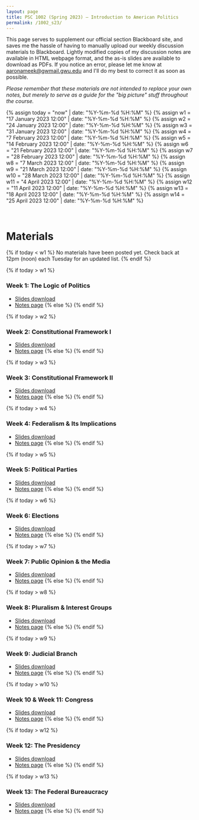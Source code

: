 ```yaml
---
layout: page
title: PSC 1002 (Spring 2023) — Introduction to American Politics
permalink: /1002_s23/
---
```


This page serves to supplement our official section Blackboard site, and saves me the hassle of having to manually upload our weekly discussion materials to Blackboard. Lightly modified copies of my discussion notes are available in HTML webpage format, and the as-is slides are available to download as PDFs. If you notice an error, please let me know at [aaronameek@gwmail.gwu.edu](mailto:aaronameek@gwmail.gwu.edu) and I'll do my best to correct it as soon as possible.

*Please remember that these materials are not intended to replace your own notes, but merely to serve as a guide for the "big picture" stuff throughout the course.*

<!-- SESSION DATES FOR DYNAMIC RELEASE -->
{% assign today = "now" | date: "%Y-%m-%d %H:%M" %}
{% assign w1 = "17 January 2023 12:00" | date: "%Y-%m-%d %H:%M" %}
{% assign w2 = "24 January 2023 12:00" | date: "%Y-%m-%d %H:%M" %}
{% assign w3 = "31 January 2023 12:00" | date: "%Y-%m-%d %H:%M" %}
{% assign w4 = "7 February 2023 12:00" | date: "%Y-%m-%d %H:%M" %}
{% assign w5 = "14 February 2023 12:00" | date: "%Y-%m-%d %H:%M" %}
{% assign w6 = "21 February 2023 12:00" | date: "%Y-%m-%d %H:%M" %}
{% assign w7 = "28 February 2023 12:00" | date: "%Y-%m-%d %H:%M" %}
{% assign w8 = "7 March 2023 12:00" | date: "%Y-%m-%d %H:%M" %}
{% assign w9 = "21 March 2023 12:00" | date: "%Y-%m-%d %H:%M" %}
{% assign w10 = "28 March 2023 12:00" | date: "%Y-%m-%d %H:%M" %}
{% assign w11 = "4 April 2023 12:00" | date: "%Y-%m-%d %H:%M" %}
{% assign w12 = "11 April 2023 12:00" | date: "%Y-%m-%d %H:%M" %}
{% assign w13 = "18 April 2023 12:00" | date: "%Y-%m-%d %H:%M" %}
{% assign w14 = "25 April 2023 12:00" | date: "%Y-%m-%d %H:%M" %}

<br>

<!-- CONTENT -->
# Materials
{% if today < w1 %}
No materials have been posted yet. Check back at 12pm (noon) each Tuesday for an updated list.
{% endif %}

{% if today > w1 %}
### Week 1: The Logic of Politics
* <a href="/docs/1002_s23/pdf_slides/1002_s23_w1_LogicOfPolitics_slides.pdf" download>Slides download</a>
* <a href="/docs/1002_s23/html_notes/1002_s23_w1_LogicOfPolitics_notes.html" target="_blank">Notes page</a>
{% else %}
{% endif %}

{% if today > w2 %}
### Week 2: Constitutional Framework I
* <a href="/docs/1002_s23/pdf_slides/1002_s23_w2_ConstitutionalFramework1_slides.pdf" download>Slides download</a>
* <a href="/docs/1002_s23/html_notes/1002_s23_w2_ConstitutionalFramework1_notes.html" target="_blank">Notes page</a>
{% else %}
{% endif %}

{% if today > w3 %}
### Week 3: Constitutional Framework II
* <a href="/docs/1002_s23/pdf_slides/1002_s23_w3_ConstitutionalFramework2_slides.pdf" download>Slides download</a>
* <a href="/docs/1002_s23/html_notes/1002_s23_w3_ConstitutionalFramework2_notes.html" target="_blank">Notes page</a>
{% else %}
{% endif %}

{% if today > w4 %}
### Week 4: Federalism & Its Implications
* <a href="/docs/1002_s23/pdf_slides/1002_s23_w4_Federalism_slides.pdf" download>Slides download</a>
* <a href="/docs/1002_s23/html_notes/1002_s23_w4_Federalism_notes.html" target="_blank">Notes page</a>
{% else %}
{% endif %}

{% if today > w5 %}
### Week 5: Political Parties
* <a href="/docs/1002_s23/pdf_slides/1002_s23_w5_PoliticalParties_slides.pdf" download>Slides download</a>
* <a href="/docs/1002_s23/html_notes/1002_s23_w5_PoliticalParties_notes.html" target="_blank">Notes page</a>
{% else %}
{% endif %}

{% if today > w6 %}
### Week 6: Elections
* <a href="/docs/1002_s23/pdf_slides/1002_s23_w6_Elections_slides.pdf" download>Slides download</a>
* <a href="/docs/1002_s23/html_notes/1002_s23_w6_Elections_notes.html" target="_blank">Notes page</a>
{% else %}
{% endif %}

{% if today > w7 %}
### Week 7: Public Opinion & the Media
* <a href="/docs/1002_s23/pdf_slides/1002_s23_w7_PublicOpinionMedia_slides.pdf" download>Slides download</a>
* <a href="/docs/1002_s23/html_notes/1002_s23_w7_PublicOpinionMedia_notes.html" target="_blank">Notes page</a>
{% else %}
{% endif %}

{% if today > w8 %}
### Week 8: Pluralism & Interest Groups
* <a href="/docs/1002_s23/pdf_slides/1002_s23_w8_PluralismInterestGroups.pdf" download>Slides download</a>
* <a href="/docs/1002_s23/html_notes/1002_s23_w8_PluralismInterestGroups_notes.html" target="_blank">Notes page</a>
{% else %}
{% endif %}

{% if today > w9 %}
### Week 9: Judicial Branch
* <a href="/docs/1002_s23/pdf_slides/1002_s23_w9_Judicial_slides.pdf" download>Slides download</a>
* <a href="/docs/1002_s23/html_notes/1002_s23_w9_Judicial_notes.html" target="_blank">Notes page</a>
{% else %}
{% endif %}

{% if today > w10 %}
### Week 10 & Week 11: Congress
* <a href="/docs/1002_s23/pdf_slides/1002_s23_w10_Congress_slides.pdf" download>Slides download</a>
* <a href="/docs/1002_s23/html_notes/1002_s23_w10_Congress_notes.html" target="_blank">Notes page</a>
{% else %}
{% endif %}

{% if today > w12 %}
### Week 12: The Presidency
* <a href="/docs/1002_s23/pdf_slides/1002_s23_w12_Presidency_slides.pdf" download>Slides download</a>
* <a href="/docs/1002_s23/html_notes/1002_s23_w12_Presidency_notes.html" target="_blank">Notes page</a>
{% else %}
{% endif %}

{% if today > w13 %}
### Week 13: The Federal Bureaucracy
* <a href="/docs/1002_s23/pdf_slides/1002_s23_w13_Bureaucracy_slides.pdf" download>Slides download</a>
* <a href="/docs/1002_s23/html_notes/1002_s23_w13_Bureaucracy_notes.html" target="_blank">Notes page</a>
{% else %}
{% endif %}

<!--
{% if today > w14 %}
### Week 14: ???
* <a href="/docs/1002_s23/pdf_slides/1002_s23_w14_<UNIT NAME HERE>_slides.pdf" download>Slides download</a>
* <a href="/docs/1002_s23/html_notes/1002_s23_w14_<UNIT NAME HERE>_notes.html" target="_blank">Notes page</a>
{% else %}
{% endif %}
-->